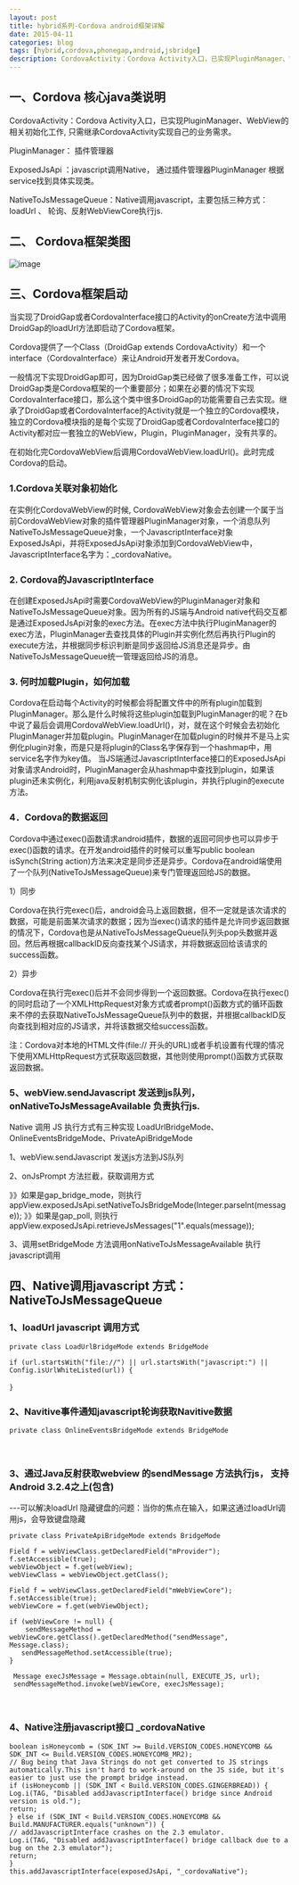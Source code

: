 ```yaml
---
layout: post
title: hybrid系列-Cordova android框架详解
date: 2015-04-11
categories: blog
tags: [hybrid,cordova,phonegap,android,jsbridge]
description: CordovaActivity：Cordova Activity入口，已实现PluginManager、WebView的相关初始化工作, 只需继承CordovaActivity实现自己的业务需求。PluginManager： 插件管理器ExposedJsApi ：javascript调用Native， 通过插件管理器PluginManager 根据service找到具体实现类。NativeToJsMessageQueue：Native调用javascript，主要包括三种方式：loadUrl 、 轮询、反射WebViewCore执行js。
---
```



## 一、Cordova 核心java类说明

 
CordovaActivity：Cordova Activity入口，已实现PluginManager、WebView的相关初始化工作, 只需继承CordovaActivity实现自己的业务需求。

PluginManager： 插件管理器

ExposedJsApi ：javascript调用Native， 通过插件管理器PluginManager 根据service找到具体实现类。

NativeToJsMessageQueue：Native调用javascript，主要包括三种方式：loadUrl 、 轮询、反射WebViewCore执行js.

 

## 二、 Cordova框架类图

 ![image](http://images.cnitblog.com/blog/53807/201412/301240508259041.png)

 

## 三、Cordova框架启动

 
当实现了DroidGap或者CordovaInterface接口的Activity的onCreate方法中调用DroidGap的loadUrl方法即启动了Cordova框架。

 

Cordova提供了一个Class（DroidGap extends CordovaActivity）和一个interface（CordovaInterface）来让Android开发者开发Cordova。

一般情况下实现DroidGap即可，因为DroidGap类已经做了很多准备工作，可以说DroidGap类是Cordova框架的一个重要部分；如果在必要的情况下实现CordovaInterface接口，那么这个类中很多DroidGap的功能需要自己去实现。继承了DroidGap或者CordovaInterface的Activity就是一个独立的Cordova模块，独立的Cordova模块指的是每个实现了DroidGap或者CordovaInterface接口的Activity都对应一套独立的WebView，Plugin，PluginManager，没有共享的。

 

在初始化完CordovaWebView后调用CordovaWebView.loadUrl()。此时完成Cordova的启动。


### 1.Cordova关联对象初始化

在实例化CordovaWebView的时候, CordovaWebView对象会去创建一个属于当前CordovaWebView对象的插件管理器PluginManager对象，一个消息队列NativeToJsMessageQueue对象，一个JavascriptInterface对象ExposedJsApi，并将ExposedJsApi对象添加到CordovaWebView中，JavascriptInterface名字为：_cordovaNative。


### 2. Cordova的JavascriptInterface

在创建ExposedJsApi时需要CordovaWebView的PluginManager对象和NativeToJsMessageQueue对象。因为所有的JS端与Android native代码交互都是通过ExposedJsApi对象的exec方法。在exec方法中执行PluginManager的exec方法，PluginManager去查找具体的Plugin并实例化然后再执行Plugin的execute方法，并根据同步标识判断是同步返回给JS消息还是异步。由NativeToJsMessageQueue统一管理返回给JS的消息。


### 3. 何时加载Plugin，如何加载

Cordova在启动每个Activity的时候都会将配置文件中的所有plugin加载到PluginManager。那么是什么时候将这些plugin加载到PluginManager的呢？在b中说了最后会调用CordovaWebView.loadUrl()，对，就在这个时候会去初始化PluginManager并加载plugin。PluginManager在加载plugin的时候并不是马上实例化plugin对象，而是只是将plugin的Class名字保存到一个hashmap中，用service名字作为key值。
当JS端通过JavascriptInterface接口的ExposedJsApi对象请求Android时，PluginManager会从hashmap中查找到plugin，如果该plugin还未实例化，利用java反射机制实例化该plugin，并执行plugin的execute方法。


### 4．Cordova的数据返回

Cordova中通过exec()函数请求android插件，数据的返回可同步也可以异步于exec()函数的请求。在开发android插件的时候可以重写public boolean isSynch(String action)方法来决定是同步还是异步。Cordova在android端使用了一个队列(NativeToJsMessageQueue)来专门管理返回给JS的数据。

   
 1）同步

   Cordova在执行完exec()后，android会马上返回数据，但不一定就是该次请求的数据，可能是前面某次请求的数据；因为当exec()请求的插件是允许同步返回数据的情况下，Cordova也是从NativeToJsMessageQueue队列头pop头数据并返回。然后再根据callbackID反向查找某个JS请求，并将数据返回给该请求的success函数。
   
 2）异步

   Cordova在执行完exec()后并不会同步得到一个返回数据。Cordova在执行exec()的同时启动了一个XMLHttpRequest对象方式或者prompt()函数方式的循环函数来不停的去获取NativeToJsMessageQueue队列中的数据，并根据callbackID反向查找到相对应的JS请求，并将该数据交给success函数。
   
   注：Cordova对本地的HTML文件(file:// 开头的URL)或者手机设置有代理的情况下使用XMLHttpRequest方式获取返回数据，其他则使用prompt()函数方式获取返回数据。

 

### 5、webView.sendJavascript 发送到js队列，onNativeToJsMessageAvailable 负责执行js.

 
Native 调用 JS 执行方式有三种实现 LoadUrlBridgeMode、 OnlineEventsBridgeMode、PrivateApiBridgeMode

 1、webView.sendJavascript 发送js方法到JS队列

 2、onJsPrompt 方法拦截，获取调用方式

 》》如果是gap_bridge_mode，则执行 appView.exposedJsApi.setNativeToJsBridgeMode(Integer.parseInt(message));
 》》如果是gap_poll, 则执行 appView.exposedJsApi.retrieveJsMessages("1".equals(message));

 3、调用setBridgeMode 方法调用onNativeToJsMessageAvailable 执行javascript调用

 

## 四、Native调用javascript 方式：NativeToJsMessageQueue


### 1、loadUrl javascript 调用方式


    private class LoadUrlBridgeMode extends BridgeMode
 
    if (url.startsWith("file://") || url.startsWith("javascript:") || Config.isUrlWhiteListed(url)) {
 
    }　　


### 2、Navitive事件通知javascript轮询获取Navitive数据
 
    private class OnlineEventsBridgeMode extends BridgeMode
　　

### 3、通过Java反射获取webview 的sendMessage 方法执行js， 支持 Android 3.2.4之上(包含)

 

---可以解决loadUrl 隐藏键盘的问题：当你的焦点在输入，如果这通过loadUrl调用js，会导致键盘隐藏


    private class PrivateApiBridgeMode extends BridgeMode
 
    Field f = webViewClass.getDeclaredField("mProvider");
    f.setAccessible(true);
    webViewObject = f.get(webView);
    webViewClass = webViewObject.getClass();
 
    Field f = webViewClass.getDeclaredField("mWebViewCore");
    f.setAccessible(true);
    webViewCore = f.get(webViewObject);
 
    if (webViewCore != null) {
        sendMessageMethod =       webViewCore.getClass().getDeclaredMethod("sendMessage", Message.class);
       sendMessageMethod.setAccessible(true);  
    }
 
     Message execJsMessage = Message.obtain(null, EXECUTE_JS, url);
     sendMessageMethod.invoke(webViewCore, execJsMessage);
　　


### 4、Native注册javascript接口 _cordovaNative

 
    boolean isHoneycomb = (SDK_INT >= Build.VERSION_CODES.HONEYCOMB && SDK_INT <= Build.VERSION_CODES.HONEYCOMB_MR2);
    // Bug being that Java Strings do not get converted to JS strings automatically.This isn't hard to work-around on the JS side, but it's easier to just use the prompt bridge instead.
    if (isHoneycomb || (SDK_INT < Build.VERSION_CODES.GINGERBREAD)) {
    Log.i(TAG, "Disabled addJavascriptInterface() bridge since Android version is old.");
    return;
    } else if (SDK_INT < Build.VERSION_CODES.HONEYCOMB && Build.MANUFACTURER.equals("unknown")) {
    // addJavascriptInterface crashes on the 2.3 emulator.
    Log.i(TAG, "Disabled addJavascriptInterface() bridge callback due to a bug on the 2.3 emulator");
    return;
    }
    this.addJavascriptInterface(exposedJsApi, "_cordovaNative");
